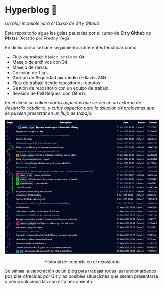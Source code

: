 # Hyperblog 💚
*Un blog increíble para el Curso de Git y Github*

Este repositorio sigue las guías pautadas por el curso de **Git y Github** de **[Platzi](https://platzi.com)**. Dictado por Freddy Vega.

En dicho curso se hace seguimiento a diferentes temáticas como:
* Flujo de trabajo básico local con Git.
* Manejo de archivos con Git.
* Manejo de ramas.
* Creación de Tags.
* Gestión de Seguridad por medio de llaves SSH.
* Flujo de trabajo desde repositorios remotos.
* Gestión de repositorio con un equipo de trabajo.
* Revisión de Pull Request con Github.

*En el curso se cubren varios aspectos que se ven en un entorno de desarrollo cotidiano, y cubre aspectos para la solución de problemas que se pueden presentar en un flujo de trabajo.*

<div align='center'>
    <img src='/img/git.png'>
    <p>Historial de commits en el repositorio</p>
</div>

Se simula la elaboración de un Blog para trabajar todas las funcionalidades posibles ofrecidas por Git y las posibles situaciones que suelen presentarse y cómo solucionarlas con esta herramienta.